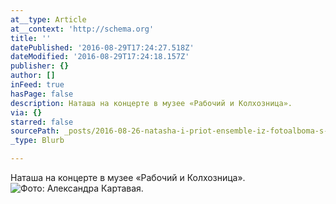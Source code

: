 ```yaml
---
at__type: Article
at__context: 'http://schema.org'
title: ''
datePublished: '2016-08-29T17:24:27.518Z'
dateModified: '2016-08-29T17:24:18.157Z'
publisher: {}
author: []
inFeed: true
hasPage: false
description: Наташа на концерте в музее «Рабочий и Колхозница».
via: {}
starred: false
sourcePath: _posts/2016-08-26-natasha-i-priot-ensemble-iz-fotoalboma-s-koncerta-v-muzee.md
_type: Blurb

---
```

Наташа на концерте в музее «Рабочий и Колхозница».
![Фото: Александра Картавая. ](https://the-grid-user-content.s3-us-west-2.amazonaws.com/16300fa7-fd3a-4b57-87e9-4f5d2cf454f6.jpg)